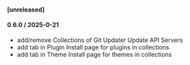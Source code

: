 #### [unreleased]

#### 0.6.0 / 2025-0-21
* add/remove Collections of Git Updater Update API Servers
* add tab in Plugin Install page for plugins in collections
* add tab in Theme Install page for themes in collections
